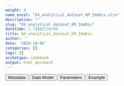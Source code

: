 ```yaml
---
weight: 4
name_excel: "D4_analytical_dataset_KM_ImmDis.xlsx"
description: ""
slug: "D4_analytical_dataset_KM_ImmDis"
datetime: 1.7280727e+09
title: D4_analytical_dataset_KM_ImmDis
author: ''
date: '2024-10-04'
categories: []
tags: []
archetype: codebook
output: html_document
---
```


<script src="/rmarkdown-libs/core-js/shim.min.js"></script>
<script src="/rmarkdown-libs/react/react.min.js"></script>
<script src="/rmarkdown-libs/react/react-dom.min.js"></script>
<script src="/rmarkdown-libs/reactwidget/react-tools.umd.cjs"></script>
<script src="/rmarkdown-libs/htmlwidgets/htmlwidgets.js"></script>
<link href="/rmarkdown-libs/reactable/reactable.css" rel="stylesheet" />
<script src="/rmarkdown-libs/reactable-binding/reactable.js"></script>
<div class="tab">
<button class="tablinks" onclick="openCity(event, &#39;Metadata&#39;)" id="defaultOpen">Metadata</button>
<button class="tablinks" onclick="openCity(event, &#39;Data Model&#39;)">Data Model</button>
<button class="tablinks" onclick="openCity(event, &#39;Parameters&#39;)">Parameters</button>
<button class="tablinks" onclick="openCity(event, &#39;Example&#39;)">Example</button>
</div>
<div id="Metadata" class="tabcontent">
<div id="htmlwidget-1" class="reactable html-widget" style="width:auto;height:600px;"></div>
<script type="application/json" data-for="htmlwidget-1">{"x":{"tag":{"name":"Reactable","attribs":{"data":{"metadata_name":["Name of the dataset","Content of the dataset","Unit of observation","Dataset where the list of UoOs is fully listed and with 1 record per UoO","How many observations per UoO","NxUoO","Variables capturing the UoO","Primary key","Parameters",null,null,null,null,null,null,null,null,null,null,null],"metadata_content":["D4_analytical_dataset_KM_{ImmDis}","Persons that are in the cohort of {ImmDis}, with first periods of follow-up and flare (if any): this is the analytical dataset that enters the calculation of cumulative incidence at 180 days and at 365 days. This dataset is obtained from D3_followup_periods_in_cohort_{ImmDis} by selecting the first record (number_of_period_{ImmDis}) == 1","persons that are in the cohort of {ImmDis} with entering_follow_up_{ImmDis} == 1","D3_cohort_{ImmDis} where entering_follow_up_{ImmDis} == 1","1","1","person_id","person_id","ImmDis",null,null,null,null,null,null,null,null,null,null,null]},"columns":[{"id":"metadata_name","name":"metadata_name","type":"character"},{"id":"metadata_content","name":"metadata_content","type":"character"}],"sortable":false,"searchable":true,"pagination":false,"highlight":true,"bordered":true,"striped":true,"style":{"maxWidth":1800},"height":"600px","dataKey":"c95a40f08452dd64301daa6f09ac56f4"},"children":[]},"class":"reactR_markup"},"evals":[],"jsHooks":[]}</script>
</div>
<div id="Data Model" class="tabcontent">
<div id="htmlwidget-2" class="reactable html-widget" style="width:auto;height:600px;"></div>
<script type="application/json" data-for="htmlwidget-2">{"x":{"tag":{"name":"Reactable","attribs":{"data":{"Varname":["person_id","sex_at_instance_creation","age_at_cohort_entry_date_{ImmDis}","start_follow_up_{ImmDis}_d","start_period_{ImmDis}_d","end_period_{ImmDis}_d","days_{ImmDis}","cause_end_period_{ImmDis}","flare_{ImmDis}",null,null,null,null,null,null,null,null,null,null,null],"Description":[null,null,null,null,"date when the period starts","date when the period ends","number of days in the follow up","reason why the period has ended",null,null,null,null,null,null,null,null,null,null,null,null],"Format":[null,null,null,null,null,null,null,null,null,null,null,null,null,null,null,null,null,null,null,null],"Vocabulary":[null,null,null,null,null,null,null,"1 = end of the study\r\n2 = death\r\n3 = end of observation period not due to death\r\n4 = vaccination\r\n5 = flare",null,null,null,null,null,null,null,null,null,null,null,null],"Description / Notes":[null,null,null,null,null,null,null,null,null,null,null,null,null,null,null,null,null,null,null,null],"Parameters":[null,"ImmDis","ImmDis","ImmDis","ImmDis","ImmDis","ImmDis","ImmDis","ImmDis",null,null,null,null,null,null,null,null,null,null,null],"Source tables and variables":[null,null,null,null,null,null,null,null,null,null,null,null,null,null,null,null,null,null,null,null],"Retrieved":["yes","yes",null,"yes","yes","yes",null,null,null,null,null,null,null,null,null,null,null,null,null,null],"Calculated":[null,null,"yes",null,null,null,"yes",null,null,null,null,null,null,null,null,null,null,null,null,null],"Algorithm_id":[null,null,null,null,null,null,null,null,null,null,null,null,null,null,null,null,null,null,null,null],"Rule":[null,null,null,null,null,null,null,null,"cause_end_period_{ImmDis} == 4, then 1\r\n0 otherwise",null,null,null,null,null,null,null,null,null,null,null]},"columns":[{"id":"Varname","name":"Varname","type":"character"},{"id":"Description","name":"Description","type":"character"},{"id":"Format","name":"Format","type":"logical"},{"id":"Vocabulary","name":"Vocabulary","type":"character"},{"id":"Description / Notes","name":"Description / Notes","type":"logical"},{"id":"Parameters","name":"Parameters","type":"character"},{"id":"Source tables and variables","name":"Source tables and variables","type":"logical"},{"id":"Retrieved","name":"Retrieved","type":"character"},{"id":"Calculated","name":"Calculated","type":"character"},{"id":"Algorithm_id","name":"Algorithm_id","type":"logical"},{"id":"Rule","name":"Rule","type":"character"}],"sortable":false,"searchable":true,"pagination":false,"highlight":true,"bordered":true,"striped":true,"style":{"maxWidth":1800},"height":"600px","dataKey":"577f875f75e0838eac36986f992f4a6d"},"children":[]},"class":"reactR_markup"},"evals":[],"jsHooks":[]}</script>
</div>
<div id="Parameters" class="tabcontent">
<div id="htmlwidget-3" class="reactable html-widget" style="width:auto;height:600px;"></div>
<script type="application/json" data-for="htmlwidget-3">{"x":{"tag":{"name":"Reactable","attribs":{"data":{"parameter":["ImmDis","ImmDis","ImmDis","ImmDis","ImmDis","ImmDis","ImmDis","ImmDis","ImmDis","ImmDis",null,null,null,null,null,null,null,null,null,null],"value":["E_GRAVES_AESI","Im_HASHIMOTO_AESI","V_PAN_AESI","M_ARTRHEU_AESI","M_ARTPSORIATIC_AESI","N_DEMYELMS_AESI","SK_ERYTHEMANODOSUM_AESI","Im_SLE_AESI","D_ULCERATIVECOLITIS_AESI","D_HEPATITISAUTOIMMUNE_AESI",null,null,null,null,null,null,null,null,null,null],"label":["Graves","Hashimoto","Polyarteritis nodose","Rheumatoid arthritis","Psoriatic arthritis","Multiple sclerosis","Erythema nodosum","SLE","Ulcerative colitis","Autoimmune hepatitis",null,null,null,null,null,null,null,null,null,null],"parameter_in_program":["immune_diseases_in_the_study","immune_diseases_in_the_study","immune_diseases_in_the_study","immune_diseases_in_the_study","immune_diseases_in_the_study","immune_diseases_in_the_study","immune_diseases_in_the_study","immune_diseases_in_the_study","immune_diseases_in_the_study","immune_diseases_in_the_study",null,null,null,null,null,null,null,null,null,null],"set_in_step":[null,null,null,null,null,null,null,null,null,null,null,null,null,null,null,null,null,null,null,null],"notes":[null,null,null,null,null,null,null,null,null,null,null,null,null,null,null,null,null,null,null,null]},"columns":[{"id":"parameter","name":"parameter","type":"character"},{"id":"value","name":"value","type":"character"},{"id":"label","name":"label","type":"character"},{"id":"parameter_in_program","name":"parameter_in_program","type":"character"},{"id":"set_in_step","name":"set_in_step","type":"logical"},{"id":"notes","name":"notes","type":"logical"}],"sortable":false,"searchable":true,"pagination":false,"highlight":true,"bordered":true,"striped":true,"style":{"maxWidth":1800},"height":"600px","dataKey":"43e20ea6d74466c41071f549c1995617"},"children":[]},"class":"reactR_markup"},"evals":[],"jsHooks":[]}</script>
</div>
<div id="Example" class="tabcontent">
<div id="htmlwidget-4" class="reactable html-widget" style="width:auto;height:600px;"></div>
<script type="application/json" data-for="htmlwidget-4">{"x":{"tag":{"name":"Reactable","attribs":{"data":{"person_id":["P1","P2",null,null,null,null,null,null,null,null,null,null,null,null,null,null,null,null,null,null],"sex_at_instance_creation":["F","M",null,null,null,null,null,null,null,null,null,null,null,null,null,null,null,null,null,null],"age_at_cohort_entry_date_{ImmDis}":[54,67,"NA","NA","NA","NA","NA","NA","NA","NA","NA","NA","NA","NA","NA","NA","NA","NA","NA","NA"],"start_follow_up_{ImmDis}_d":[600,500,"NA","NA","NA","NA","NA","NA","NA","NA","NA","NA","NA","NA","NA","NA","NA","NA","NA","NA"],"start_period_{ImmDis}_d":[600,500,"NA","NA","NA","NA","NA","NA","NA","NA","NA","NA","NA","NA","NA","NA","NA","NA","NA","NA"],"end_period_{ImmDis}_d":[780,643,"NA","NA","NA","NA","NA","NA","NA","NA","NA","NA","NA","NA","NA","NA","NA","NA","NA","NA"],"days_{ImmDis}":[180,143,"NA","NA","NA","NA","NA","NA","NA","NA","NA","NA","NA","NA","NA","NA","NA","NA","NA","NA"],"cause_end_period_{ImmDis}":[3,4,"NA","NA","NA","NA","NA","NA","NA","NA","NA","NA","NA","NA","NA","NA","NA","NA","NA","NA"],"flare_{ImmDis}":[0,1,"NA","NA","NA","NA","NA","NA","NA","NA","NA","NA","NA","NA","NA","NA","NA","NA","NA","NA"]},"columns":[{"id":"person_id","name":"person_id","type":"character"},{"id":"sex_at_instance_creation","name":"sex_at_instance_creation","type":"character"},{"id":"age_at_cohort_entry_date_{ImmDis}","name":"age_at_cohort_entry_date_{ImmDis}","type":"numeric"},{"id":"start_follow_up_{ImmDis}_d","name":"start_follow_up_{ImmDis}_d","type":"numeric"},{"id":"start_period_{ImmDis}_d","name":"start_period_{ImmDis}_d","type":"numeric"},{"id":"end_period_{ImmDis}_d","name":"end_period_{ImmDis}_d","type":"numeric"},{"id":"days_{ImmDis}","name":"days_{ImmDis}","type":"numeric"},{"id":"cause_end_period_{ImmDis}","name":"cause_end_period_{ImmDis}","type":"numeric"},{"id":"flare_{ImmDis}","name":"flare_{ImmDis}","type":"numeric"}],"sortable":false,"searchable":true,"pagination":false,"highlight":true,"bordered":true,"striped":true,"style":{"maxWidth":1800},"height":"600px","dataKey":"746c74deda4fbc82955d27567a8796c3"},"children":[]},"class":"reactR_markup"},"evals":[],"jsHooks":[]}</script>
</div>
